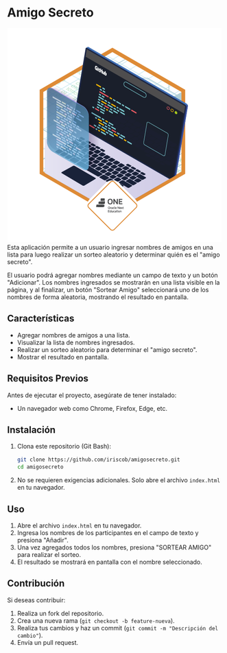 # Amigo Secreto
![Amigo Secreto](assets/logo.png)
Esta aplicación permite a un usuario ingresar nombres de amigos en una lista para luego realizar un sorteo aleatorio y determinar quién es el "amigo secreto".

El usuario podrá agregar nombres mediante un campo de texto y un botón "Adicionar". Los nombres ingresados se mostrarán en una lista visible en la página, y al finalizar, un botón "Sortear Amigo" seleccionará uno de los nombres de forma aleatoria, mostrando el resultado en pantalla.

## Características
- Agregar nombres de amigos a una lista.
- Visualizar la lista de nombres ingresados.
- Realizar un sorteo aleatorio para determinar el "amigo secreto".
- Mostrar el resultado en pantalla.

## Requisitos Previos
Antes de ejecutar el proyecto, asegúrate de tener instalado:
- Un navegador web como Chrome, Firefox, Edge, etc.

## Instalación
1. Clona este repositorio (Git Bash):
   ```bash
   git clone https://github.com/iriscob/amigosecreto.git
   cd amigosecreto
   ```
2. No se requieren exigencias adicionales. Solo abre el archivo `index.html` en tu navegador.

## Uso
1. Abre el archivo `index.html` en tu navegador.
2. Ingresa los nombres de los participantes en el campo de texto y presiona "Añadir".
3. Una vez agregados todos los nombres, presiona "SORTEAR AMIGO" para realizar el sorteo.
4. El resultado se mostrará en pantalla con el nombre seleccionado.

## Contribución
Si deseas contribuir:
1. Realiza un fork del repositorio.
2. Crea una nueva rama (`git checkout -b feature-nueva`).
3. Realiza tus cambios y haz un commit (`git commit -m "Descripción del cambio"`).
4. Envía un pull request.


